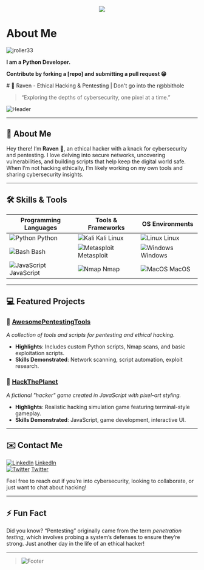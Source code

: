 <p align="center">
 <img src="https://www.bleepstatic.com/content/hl-images/2021/05/10/GitHub-headpic.jpg" align="fit"/>
</p>

# About Me

<p align="left"> <img src="https://komarev.com/ghpvc/?username=jroller33&label=Profile%20views&color=0e75b6&style=for-the-badge" alt="jroller33" /> </p>


**I am a Python Developer.**
<br />

**Contribute by forking a [repo] and submitting a pull request 😁**

<!DOCTYPE HTML PUBLIC "-//W3C//DTD HTML 4.01//EN"
    "http://www.w3.org/TR/html4/strict.dtd">

    
</html>
# 🌌 Raven - Ethical Hacking & Pentesting | Don't go into the r@bbithole

> “Exploring the depths of cybersecurity, one pixel at a time.” 

![Header](https://via.placeholder.com/1200x200.png?text=Welcome+to+my+Hacker+World) <!-- Replace this link with a pixel-art header image -->

---

## 👤 About Me
Hey there! I’m **Raven** 👾, an ethical hacker with a knack for cybersecurity and pentesting. I love delving into secure networks, uncovering vulnerabilities, and building scripts that help keep the digital world safe. When I’m not hacking ethically, I’m likely working on my own tools and sharing cybersecurity insights.

---

## 🛠 Skills & Tools
| Programming Languages | Tools & Frameworks     | OS Environments       |
| --------------------- | ---------------------- | ----------------------|
| ![Python](https://via.placeholder.com/20x20.png?text=P) Python | ![Kali](https://via.placeholder.com/20x20.png?text=K) Kali Linux | ![Linux](https://via.placeholder.com/20x20.png?text=L) Linux |
| ![Bash](https://via.placeholder.com/20x20.png?text=B) Bash | ![Metasploit](https://via.placeholder.com/20x20.png?text=M) Metasploit | ![Windows](https://via.placeholder.com/20x20.png?text=W) Windows |
| ![JavaScript](https://via.placeholder.com/20x20.png?text=J) JavaScript | ![Nmap](https://via.placeholder.com/20x20.png?text=N) Nmap | ![MacOS](https://via.placeholder.com/20x20.png?text=M) MacOS |

---

## 💻 Featured Projects

### 🔹 [AwesomePentestingTools](https://github.com/yourusername/AwesomePentestingTools)
*A collection of tools and scripts for pentesting and ethical hacking.*

- **Highlights**: Includes custom Python scripts, Nmap scans, and basic exploitation scripts.
- **Skills Demonstrated**: Network scanning, script automation, exploit research.

### 🔹 [HackThePlanet](https://github.com/yourusername/HackThePlanet)
*A fictional "hacker" game created in JavaScript with pixel-art styling.*

- **Highlights**: Realistic hacking simulation game featuring terminal-style gameplay.
- **Skills Demonstrated**: JavaScript, game development, interactive UI.

---

## ✉️ Contact Me
[![LinkedIn](https://via.placeholder.com/16x16.png?text=LI)](https://www.linkedin.com/in/yourprofile) [LinkedIn](https://www.linkedin.com/in/yourprofile)  
[![Twitter](https://via.placeholder.com/16x16.png?text=T)](https://twitter.com/yourhandle) [Twitter](https://twitter.com/yourhandle)

Feel free to reach out if you’re into cybersecurity, looking to collaborate, or just want to chat about hacking!

---

## ⚡ Fun Fact
Did you know? “Pentesting” originally came from the term *penetration testing*, which involves probing a system’s defenses to ensure they’re strong. Just another day in the life of an ethical hacker!

---

> ![Footer](https://via.placeholder.com/1200x100.png?text=Thanks+for+visiting!) <!-- Replace this with a pixel-art footer graphic -->
